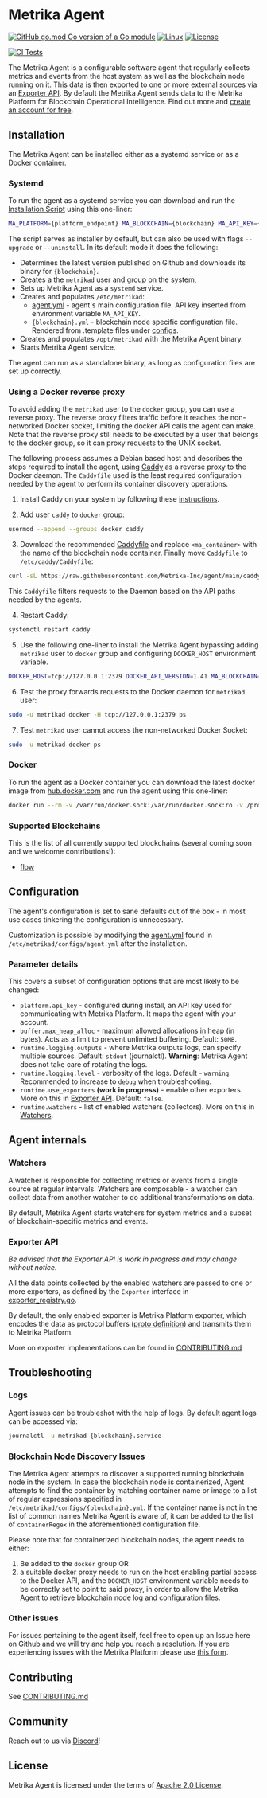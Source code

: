 # Metrika Agent
[![GitHub go.mod Go version of a Go module](https://img.shields.io/github/go-mod/go-version/Metrika-Inc/agent)](https://github.com/Metrika-Inc/agent) [![Linux](https://svgshare.com/i/Zhy.svg)](https://github.com/Metrika-Inc/agent) [![License](https://img.shields.io/badge/License-Apache_2.0-blue.svg)](https://github.com/Metrika-Inc/agent/blob/main/LICENSE)

[![CI Tests](https://github.com/Metrika-Inc/agent/actions/workflows/ci.yml/badge.svg?branch=main)](https://github.com/Metrika-Inc/agent/actions/workflows/ci.yml)

The Metrika Agent is a configurable software agent that regularly collects metrics and events from the host system as well as the blockchain node running on it. This data is then exported to one or more external sources via an [Exporter API](#exporter-api). By default the Metrika Agent sends data to the Metrika Platform for Blockchain Operational Intelligence. Find out more and [create an account for free](https://www.metrika.co).

## Installation
The Metrika Agent can be installed either as a systemd service or as a Docker container.

### Systemd
To run the agent as a systemd service you can download and run the [Installation Script](install.sh) using this one-liner:
```bash
MA_PLATFORM={platform_endpoint} MA_BLOCKCHAIN={blockchain} MA_API_KEY={api_key} bash -c "$(curl -L https://raw.githubusercontent.com/Metrika-Inc/agent/main/install.sh)"
```
The script serves as installer by default, but can also be used with flags `--upgrade` or `--uninstall`. In its default mode it does the following:
* Determines the latest version published on Github and downloads its binary for `{blockchain}`.
* Creates a the `metrikad` user and group on the system,
* Sets up Metrika Agent as a `systemd` service.
* Creates and populates `/etc/metrikad`:
  * [agent.yml](configs/agent.yml) - agent's main configuration file. API key inserted from environment variable `MA_API_KEY`.
  * `{blockchain}.yml` - blockchain node specific configuration file. Rendered from .template files under [configs](configs/).
* Creates and populates `/opt/metrikad` with the Metrika Agent binary.
* Starts Metrika Agent service.

The agent can run as a standalone binary, as long as configuration files are set up correctly.

### Using a Docker reverse proxy
To avoid adding the `metrikad` user to the `docker` group, you can use a reverse proxy. The reverse proxy filters traffic before it reaches the non-networked Docker socket, limiting the docker API calls the agent can make. Note that the reverse proxy still needs to be executed by a user that belongs to the docker group, so it can proxy requests to the UNIX socket.

The following process assumes a Debian based host and describes the steps required to install the agent, using [Caddy](https://caddyserver.com/) as a reverse proxy to the Docker daemon. The `Caddyfile` used is the least required configuration needed by the agent to perform its container discovery operations.

1. Install Caddy on your system by following these [instructions](https://caddyserver.com/docs/install).

2. Add user `caddy` to `docker` group:
```bash
usermod --append --groups docker caddy
```
3. Download the recommended [Caddyfile](https://raw.githubusercontent.com/Metrika-Inc/agent/main/caddy/Caddyfile) and replace `<ma_container>` with the name of the blockchain node container. Finally move `Caddyfile` to `/etc/caddy/Caddyfile`:
```bash
curl -sL https://raw.githubusercontent.com/Metrika-Inc/agent/main/caddy/Caddyfile | sed 's/<ma_container>/example-name/g' | tee /etc/caddy/Caddyfile
```
This `Caddyfile` filters requests to the Daemon based on the API paths needed by the agents.

4. Restart Caddy:
```bash
systemctl restart caddy
```
5. Use the following one-liner to install the Metrika Agent bypassing adding `metrikad` user to `docker` group and configuring `DOCKER_HOST` environment variable.
```bash
DOCKER_HOST=tcp://127.0.0.1:2379 DOCKER_API_VERSION=1.41 MA_BLOCKCHAIN={protocol} MA_API_KEY={api_key} bash -c "$(curl -sL https://raw.githubusercontent.com/Metrika-Inc/agent/main/install.sh) --no-docker-grp"
```
6. Test the proxy forwards requests to the Docker daemon for `metrikad` user:
```bash
sudo -u metrikad docker -H tcp://127.0.0.1:2379 ps
```
7. Test `metrikad` user cannot access the non-networked Docker Socket:
```bash
sudo -u metrikad docker ps
```
### Docker
To run the agent as a Docker container you can download the latest docker image from [hub.docker.com](http://hub.metrika.co/r/metrika/agent) and run the agent using this one-liner:
```bash
docker run --rm -v /var/run/docker.sock:/var/run/docker.sock:ro -v /proc:/host/proc:ro -v /sys:/host/sys:ro -e MA_PLATFORM={platform_endpoint} -e MA_API_KEY={api_key} --name metrikad-flow agent:<version>

```

### Supported Blockchains
This is the list of all currently supported blockchains (several coming soon and we welcome contributions!):
* [flow](https://flow.com/)

## Configuration
The agent's configuration is set to sane defaults out of the box - in most use cases tinkering the configuration is unnecessary.

Customization is possible by modifying the [agent.yml](configs/agent.yml) found in `/etc/metrikad/configs/agent.yml` after the installation.

### Parameter details
This covers a subset of configuration options that are most likely to be changed:
* `platform.api_key` - configured during install, an API key used for communicating with Metrika Platform. It maps the agent with your account.
* `buffer.max_heap_alloc` - maximum allowed allocations in heap (in bytes). Acts as a limit to prevent unlimited buffering. Default: `50MB`.
* `runtime.logging.outputs` - where Metrika outputs logs, can specify multiple sources. Default: `stdout` (journalctl). **Warning**: Metrika Agent does not take care of rotating the logs.
* `runtime.logging.level` - verbosity of the logs. Default - `warning`. Recommended to increase to `debug` when troubleshooting.
* `runtime.use_exporters` **(work in progress)** - enable other exporters. More on this in [Exporter API](#exporter-api). Default: `false`.
* `runtime.watchers` - list of enabled watchers (collectors). More on this in [Watchers](#watchers).
## Agent internals
### Watchers
A watcher is responsible for collecting metrics or events from a single source at regular intervals. Watchers are composable - a watcher can collect data from another watcher to do additional transformations on data.

By default, Metrika Agent starts watchers for system metrics and a subset of blockchain-specific metrics and events.
### Exporter API

_Be advised that the Exporter API is work in progress and may change without notice._

All the data points collected by the enabled watchers are passed to one or more exporters, as defined by the `Exporter` interface in [exporter_registry.go](internal/pkg/global/exporter_registry.go).

By default, the only enabled exporter is Metrika Platform exporter, which encodes the data as protocol buffers ([proto definition](api/v1/proto/agent.proto)) and transmits them to Metrika Platform.

More on exporter implementations can be found in [CONTRIBUTING.md](CONTRIBUTING.md#implementing-exporters)
## Troubleshooting

### Logs
Agent issues can be troubleshot with the help of logs. By default agent logs can be accessed via:
```bash
journalctl -u metrikad-{blockchain}.service
```

### Blockchain Node Discovery Issues
The Metrika Agent attempts to discover a supported running blockchain node in the system. In case the blockchain node is containerized, Agent attempts to find the container by matching container name or image to a list of regular expressions specified in `/etc/metrikad/configs/{blockchain}.yml`. If the container name is not in the list of common names Metrika Agent is aware of, it can be added to the list of `containerRegex` in the aforementioned configuration file.

Please note that for containerized blockchain nodes, the agent needs to either:
1. Be added to the `docker` group OR
1. a suitable docker proxy needs to run on the host enabling partial access to the Docker API, and the `DOCKER_HOST` environment variable needs to be correctly set to point to said proxy, in order to allow the Metrika Agent to retrieve blockchain node log and configuration files.

### Other issues
For issues pertaining to the agent itself, feel free to open up an Issue here on Github and we will try and help you reach a resolution. If you are experiencing issues with the Metrika Platform please use [this form](https://metrika.atlassian.net/servicedesk/customer/portal/1/group/1/create/19).

## Contributing
See [CONTRIBUTING.md](CONTRIBUTING.md)

## Community
Reach out to us via [Discord](https://discord.gg/3tczKjK3ST)!

## License
Metrika Agent is licensed under the terms of [Apache 2.0 License](LICENSE).
